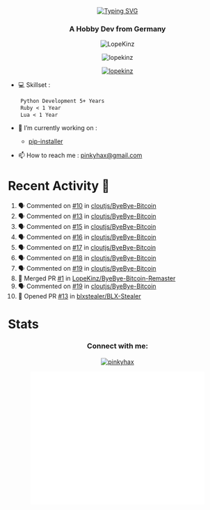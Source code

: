 <div align=center>
<a href="https://git.io/typing-svg"><img src="https://readme-typing-svg.herokuapp.com?font=Fira+Code&pause=1000&center=true&multiline=true&width=435&height=55&lines=Lopekinz;Advanced+Python+Developer" alt="Typing SVG" /></a>
</div>
<h3 align="center">A Hobby Dev from Germany</h3>

<p align="center"> <img src="https://img.shields.io/github/followers/LopeKinz?label=Follow&style=social)](https://github.com/LopeKinz" alt="LopeKinz" /> </p>
<p align="center"> <img src="https://komarev.com/ghpvc/?username=lopekinz&label=Profile%20views&color=0e75b6&style=flat" alt="lopekinz" /> </p>

<p align="center"> <a href="https://github.com/ryo-ma/github-profile-trophy"><img src="https://github-profile-trophy.vercel.app/?username=lopekinz&theme=onedark" alt="lopekinz" /></a> </p>

- 💻 Skillset :
```
    Python Development 5+ Years
    Ruby < 1 Year
    Lua < 1 Year
```
- 🔭 I’m currently working on :
     * [pip-installer](https://www.github.com/LopeKinz/pip-installer)

- 📫 How to reach me : [pinkyhax@gmail.com](mailto:pinkyhax@gmail.com)

# Recent Activity 🎉
<!--START_SECTION:activity-->
1. 🗣 Commented on [#10](https://github.com/cloutjs/ByeBye-Bitcoin/issues/10) in [cloutjs/ByeBye-Bitcoin](https://github.com/cloutjs/ByeBye-Bitcoin)
2. 🗣 Commented on [#13](https://github.com/cloutjs/ByeBye-Bitcoin/issues/13) in [cloutjs/ByeBye-Bitcoin](https://github.com/cloutjs/ByeBye-Bitcoin)
3. 🗣 Commented on [#15](https://github.com/cloutjs/ByeBye-Bitcoin/issues/15) in [cloutjs/ByeBye-Bitcoin](https://github.com/cloutjs/ByeBye-Bitcoin)
4. 🗣 Commented on [#16](https://github.com/cloutjs/ByeBye-Bitcoin/issues/16) in [cloutjs/ByeBye-Bitcoin](https://github.com/cloutjs/ByeBye-Bitcoin)
5. 🗣 Commented on [#17](https://github.com/cloutjs/ByeBye-Bitcoin/issues/17) in [cloutjs/ByeBye-Bitcoin](https://github.com/cloutjs/ByeBye-Bitcoin)
6. 🗣 Commented on [#18](https://github.com/cloutjs/ByeBye-Bitcoin/issues/18) in [cloutjs/ByeBye-Bitcoin](https://github.com/cloutjs/ByeBye-Bitcoin)
7. 🗣 Commented on [#19](https://github.com/cloutjs/ByeBye-Bitcoin/issues/19) in [cloutjs/ByeBye-Bitcoin](https://github.com/cloutjs/ByeBye-Bitcoin)
8. 🎉 Merged PR [#1](https://github.com/LopeKinz/ByeBye-Bitcoin-Remaster/pull/1) in [LopeKinz/ByeBye-Bitcoin-Remaster](https://github.com/LopeKinz/ByeBye-Bitcoin-Remaster)
9. 🗣 Commented on [#19](https://github.com/cloutjs/ByeBye-Bitcoin/issues/19) in [cloutjs/ByeBye-Bitcoin](https://github.com/cloutjs/ByeBye-Bitcoin)
10. 💪 Opened PR [#13](https://github.com/blxstealer/BLX-Stealer/pull/13) in [blxstealer/BLX-Stealer](https://github.com/blxstealer/BLX-Stealer)
<!--END_SECTION:activity-->


# Stats
<h3 align="center">Connect with me:</h3>
<p align="center">
<a href="https://instagram.com/pinkyhax" target="blank"><img align="center" src="https://raw.githubusercontent.com/rahuldkjain/github-profile-readme-generator/master/src/images/icons/Social/instagram.svg" alt="pinkyhax" height="30" width="40" /></a>
</p>

<p align=center>
  <img align="center" src="/github-metrics.svg" alt="Metrics" width="400">
</p>


